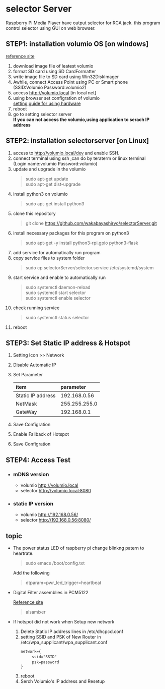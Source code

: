 # selector Server

Raspberry Pi Media Player have output selector for RCA jack.
this program control selector using GUI on web browser.
## STEP1: installation volumio OS [on windows]
[reference site](https://itdecoboconikki.com/2017/02/10/2017volumio-2041install/)
1. download image file of leatest volumio   
2. format SD card using SD CardFormatter    
3. write image file to SD card using Win32DiskImager   
4. Awhile, connect Access Point using PC or Smart phone    
 (SSID:Volumio Password:volumio2)
5. access http://volumio.local [in local net]
6. using browser set configration of volumio   
[setting guide for using hardware](http://www.raspberrypiwiki.com/index.php/File:RPI-HIFI-DAC-manual-en.pdf)
7. reboot   
8. go to setting selector server    
**If you can not access the volumio,using application to serach IP address**

## STEP2: installation selectorserver [on Linux]
1. access to http://volumio.local/dev and enable SSH.
1. connect terminal using ssh ,can do by teraterm or linux terminal   
(Login name:volumio Password:volumio)
2. update and upgrade in the volumio   
    > sudo apt-get update   
    > sudo apt-get dist-upgrade   
3. install python3 on volumio   
    > sudo apt-get install python3   
2. clone this repository 
    > git clone https://github.com/wakabayashiryo/selectorServer.git
3. install necessary packages for this program on python3
    > sudo apt-get -y install python3-rpi.gpio python3-flask   
4. add service for automatically run program
5. copy service files to system folder
    > sudo cp selectorServer/selector.service /etc/systemd/system
6. start service and enable to automatically run
    > sudo systemctl daemon-reload   
    > sudo systemctl start selector   
    > sudo systemctl enable selector   
7. check running service
    > sudo systemctl status selector
8. reboot

## STEP3: Set Static IP address & Hotspot
1. Setting Icon  >> Network
2. Disable Automatic IP
3. Set Parameter   

    |item|parameter|   
    |:--|:--|   
    |Static IP address|192.168.0.56|    
    |NetMask|255.255.255.0|   
    |GateWay|192.168.0.1|    
    
4. Save Configration
5. Enable Fallback of Hotspot
4. Save Configration

## STEP4: Access Test
- ### mDNS version
    - volumio http://volumio.local   
    - selector http://volumio.local:8080

- ### static IP version

    - volumio http://192.168.0.56/   
    - selector http://192.168.0.56:8080/   
   
## topic
- The power status LED of raspberry pi change blinkng patern to heartrate.

    > sudo emacs /boot/config.txt 

    Add the following   

    > dtparam=pwr_led_trigger=heartbeat
    
- Digital Filter assemblies in PCM5122

    [Reference site](https://www.phileweb.com/review/article/201812/04/3283.html)

    > alsamixer
-  If hotspot did not work when Setup new network    
    1. Delete Static IP address lines in /etc/dhcpcd.conf
    1. setting SSID and PSK of New Router in /etc/wpa_supplicant/wpa_supplicant.conf   
        ~~~
        network={
        　　　ssid="SSID"
        　　　psk=password
        }    
        ~~~
    1. reboot
    1. Serch Volumio's IP address and Resetup